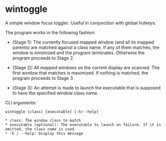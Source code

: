 # wintoggle

A simple window focus toggler. Useful in conjunction with global hotkeys.

The program works in the following fashion:

* [Stage 1]: The currently focused mapped window (and all its mapped parents) are matched against a class name. If any of them matches, the window is minimized and the program terminates. Otherwise the program proceeds to Stage 2.

* [Stage 2]: All mapped windows on the current display are scanned. The first window that matches is maximized. If nothing is matched, the program proceeds to Stage 3

* [Stage 3]: An attempt is made to launch the executable that is supposed to have the specified window class name.

CLI arguments:

```
wintoggle (class) [executable] [-h/--help]

* class: The window class to match
* executable (optional): The executable to launch on failure. If it is omitted, the class name is used
* -h / --help: Display this message
```
